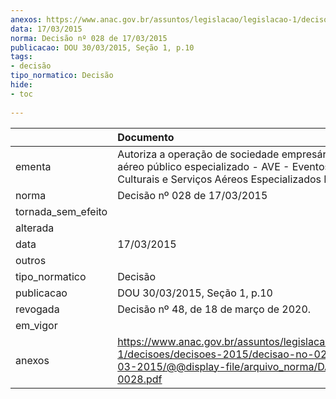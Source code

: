 ```yaml
---
anexos: https://www.anac.gov.br/assuntos/legislacao/legislacao-1/decisoes/decisoes-2015/decisao-no-028-de-17-03-2015/@@display-file/arquivo_norma/DA2015-0028.pdf
data: 17/03/2015
norma: Decisão nº 028 de 17/03/2015
publicacao: DOU 30/03/2015, Seção 1, p.10
tags:
- decisão
tipo_normatico: Decisão
hide: 
- toc 
 
---
```


|                    | Documento                                                                                                                                                       |
|:-------------------|:----------------------------------------------------------------------------------------------------------------------------------------------------------------|
| ementa             | Autoriza a operação de sociedade empresária de serviço aéreo público especializado - AVE - Eventos Comerciais, Culturais e Serviços Aéreos Especializados Ltda. |
| norma              | Decisão nº 028 de 17/03/2015                                                                                                                                    |
| tornada_sem_efeito |                                                                                                                                                                 |
| alterada           |                                                                                                                                                                 |
| data               | 17/03/2015                                                                                                                                                      |
| outros             |                                                                                                                                                                 |
| tipo_normatico     | Decisão                                                                                                                                                         |
| publicacao         | DOU 30/03/2015, Seção 1, p.10                                                                                                                                   |
| revogada           | Decisão nº 48, de 18 de março de 2020.                                                                                                                          |
| em_vigor           |                                                                                                                                                                 |
| anexos             | https://www.anac.gov.br/assuntos/legislacao/legislacao-1/decisoes/decisoes-2015/decisao-no-028-de-17-03-2015/@@display-file/arquivo_norma/DA2015-0028.pdf       |